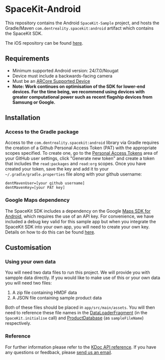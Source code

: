 # SpaceKit-Android

This repository contains the Android `SpaceKit-Sample` project, and hosts the Gradle/Maven 
`com.dentreality.spacekit:android` artifact which contains the SpaceKit SDK.

The iOS repository can be found [here](https://github.com/DentReality/SpaceKit-iOS).

## Requirements

* Minimum supported Android version: 24/7.0/Nougat
* Device must include a backwards-facing camera
* Must be an [ARCore Supported Device](https://developers.google.com/ar/devices) 
* **Note: Work continues on optimisation of the SDK for lower-end devices. For the time being, we recommend using devices with greater computational power such as recent flagship devices from Samsung or Google.**

## Installation

### Access to the Gradle package

Access to the `com.dentreality.spacekit:android` library via Gradle requires the creation of a Github Personal Access Token (PAT) with the appropriate scopes specified. To create one, go to the [Personal Access Tokens](https://github.com/settings/tokens) area of your GitHub user settings, click "Generate new token" and create a token that includes the `read:packages` and `read:org` scopes. Once you have created your token, save the key and add it to your `~/.gradle/gradle.properties` file along with your github username:

```
dentMavenUser=[your github username]
dentMavenKey=[your PAT key]
```

### Google Maps dependency

The SpaceKit SDK includes a dependency on the Google [Maps SDK for Android](https://developers.google.com/maps/documentation/android-sdk/overview), which requires the use of an API key. For convenience, we have included a debug key valid for this sample app but when you integrate the SpaceKit SDK into your own app, you will need to create your own key. Details on how to do this can be found [here](https://developers.google.com/maps/documentation/android-sdk/get-api-key).

## Customisation

### Using your own data
You will need two data files to run this project. We will provide you with sampple data directly. If you would like to make use of this or your own data you will need two files:

1. A zip file containing HMDF data 
2. A JSON file containing sample product data

Both of these files should be placed in `app/src/main/assets`. You will then need to reference these file names in the [DataLoaderFragment](https://github.com/DentReality/SpaceKit-Android/blob/main/app/src/main/java/com/dentreality/spacekit/sample/DataLoaderFragment.kt) (in the `SpaceKit.initialise` call) and [ProductDatabase](https://github.com/DentReality/SpaceKit-Android/blob/main/app/src/main/java/com/dentreality/spacekit/sample/ProductDatabase.kt) (as `sampleFileName`) respectively.

### Reference

For further information please refer to the [KDoc API reference](https://hyperarco.github.io/SpaceKit-Android). If you have any questions or feedback, please [send us an email](mailto:chris@dentreality.com).